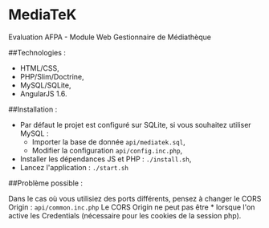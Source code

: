 MediaTeK
========

Evaluation AFPA - Module Web Gestionnaire de Médiathèque

##Technologies :

* HTML/CSS,
* PHP/Slim/Doctrine,
* MySQL/SQLite,
* AngularJS 1.6.

##Installation :

* Par défaut le projet est configuré sur SQLite, si vous souhaitez utiliser MySQL :
    * Importer la base de donnée `api/mediatek.sql`,
    * Modifier la configuration `api/config.inc.php`,
* Installer les dépendances JS et PHP : `./install.sh`,
* Lancez l'application : `./start.sh`

##Problème possible :

Dans le cas où vous utilisiez des ports différents, pensez à changer le CORS Origin : `api/common.inc.php`
Le CORS Origin ne peut pas être * lorsque l'on active les Credentials (nécessaire pour les cookies de la session php). 

